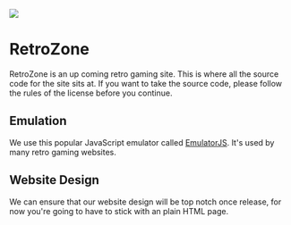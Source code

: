![ ](https://i.pinimg.com/originals/f0/d7/02/f0d7020a05d8739a33329948b6ba7886.png)

# RetroZone
RetroZone is an up coming retro gaming site. This is where all the source code for the site sits at. If you want to take the source code, please follow the rules of the license before you continue.

## Emulation
We use this popular JavaScript emulator called [EmulatorJS](https://github.com/EmulatorJS/EmulatorJS). It's used by many retro gaming websites.

## Website Design
We can ensure that our website design will be top notch once release, for now you're going to have to stick with an plain HTML page.
